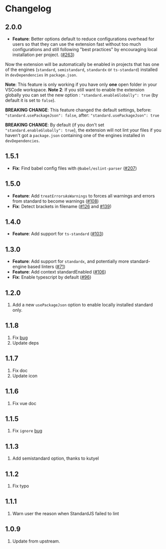 # Changelog

## 2.0.0

- **Feature**: Better options default to reduce configurations overhead for users so that they can use the extension fast without too much configurations and still following "best practices" by encouraging local installation per project. ([#263](https://github.com/standard/vscode-standard/pull/263))

Now the extension will be automatically be enabled in projects that has one of the engines (`standard`, `semistandard`, `standardx` or `ts-standard`) installed in `devDependencies` in `package.json`.

**Note**: This feature is only working if you have only **one** open folder in your VSCode workspace.
**Note 2**: If you still want to enable the extension globally you can set the new option : `"standard.enableGlobally": true` (by default it is set to `false`).

**BREAKING CHANGE**: This feature changed the default settings, before: `"standard.usePackageJson": false`, after: `"standard.usePackageJson": true`

**BREAKING CHANGE**: By default (if you don't set `"standard.enableGlobally": true`), the extension will not lint your files if you haven't got a `package.json` containing one of the engines installed in `devDependencies`.

## 1.5.1

- **Fix**: Find babel config files with `@babel/eslint-parser` ([#207](https://github.com/standard/vscode-standardjs/pull/207))

## 1.5.0

- **Feature**: Add `treatErrorsAsWarnings` to forces all warnings and errors from standard to become warnings ([#108](https://github.com/standard/vscode-standard/pull/108))
- **Fix**: Detect brackets in filename ([#126](https://github.com/standard/vscode-standard/pull/126) and [#139](https://github.com/standard/vscode-standard/pull/139))

## 1.4.0

- **Feature**: Add support for `ts-standard` ([#103](https://github.com/standard/vscode-standard/pull/103))

## 1.3.0

- **Feature**: Add support for `standardx`, and potentially more standard-engine based linters ([#71](https://github.com/standard/vscode-standard/pull/71))
- **Feature**: Add context standardEnabled ([#106](https://github.com/standard/vscode-standard/pull/106))
- **Fix**: Enable typescript by default ([#96](https://github.com/standard/vscode-standard/pull/96))

## 1.2.0

1. Add a new `usePackageJson` option to enable locally installed standard only.

## 1.1.8

1. Fix [bug](https://github.com/standard/vscode-standard/issues/37)
2. Update deps

## 1.1.7

1. Fix doc
2. Update icon

## 1.1.6

1. Fix vue doc

## 1.1.5

1. Fix `ignore` [bug](https://github.com/standard/vscode-standard/issues/22)

## 1.1.3

1. Add semistandard option, thanks to kutyel

## 1.1.2

1. Fix typo

## 1.1.1

1. Warn user the reason when StandardJS failed to lint

## 1.0.9

1. Update from upstream.
